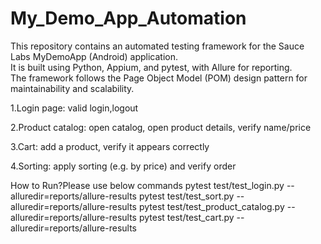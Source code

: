 # My_Demo_App_Automation
This repository contains an automated testing framework for the Sauce Labs MyDemoApp (Android) application.  
It is built using Python, Appium, and pytest, with Allure for reporting.  
The framework follows the Page Object Model (POM) design pattern for maintainability and scalability.

1.Login page: valid login,logout

2.Product catalog: open catalog, open product details, verify name/price

3.Cart: add a product, verify it appears correctly

4.Sorting: apply sorting (e.g. by price) and verify order

How to Run?Please use below commands
pytest test/test_login.py --alluredir=reports/allure-results
pytest test/test_sort.py --alluredir=reports/allure-results
pytest test/test_product_catalog.py --alluredir=reports/allure-results
pytest test/test_cart.py --alluredir=reports/allure-results
